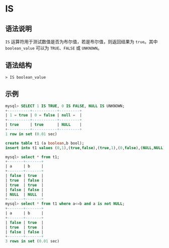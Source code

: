 # **IS**

## **语法说明**

`IS` 运算符用于测试数值是否为布尔值，若是布尔值，则返回结果为 `true`。其中 `boolean_value` 可以为 `TRUE`、`FALSE` 或 `UNKNOWN`。

## **语法结构**

```
> IS boolean_value
```

## **示例**

```sql
mysql> SELECT 1 IS TRUE, 0 IS FALSE, NULL IS UNKNOWN;
+----------+-----------+---------+
| 1 = true | 0 = false | null =  |
+----------+-----------+---------+
| true     | true      | NULL    |
+----------+-----------+---------+
1 row in set (0.01 sec)
```

```sql
create table t1 (a boolean,b bool);
insert into t1 values (0,1),(true,false),(true,1),(0,false),(NULL,NULL);

mysql> select * from t1;
+-------+-------+
| a     | b     |
+-------+-------+
| false | true  |
| true  | false |
| true  | true  |
| false | false |
| NULL  | NULL  |
+-------+-------+
mysql> select * from t1 where a<=b and a is not NULL;
+-------+-------+
| a     | b     |
+-------+-------+
| false | true  |
| true  | true  |
| false | false |
+-------+-------+
3 rows in set (0.01 sec)
```
